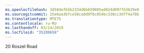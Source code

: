 ```yaml
---
ms.openlocfilehash: 3d58defb5b2334d6b039085ad024d097fb3629e0
ms.sourcegitcommit: 25e6aa3bfce58ce8d9f8c054bc338cc3dff4a78b
ms.translationtype: MTE75
ms.contentlocale: ru-RU
ms.lasthandoff: 03/14/2019
ms.locfileid: "35289658"
---
```

20 Roszel Road